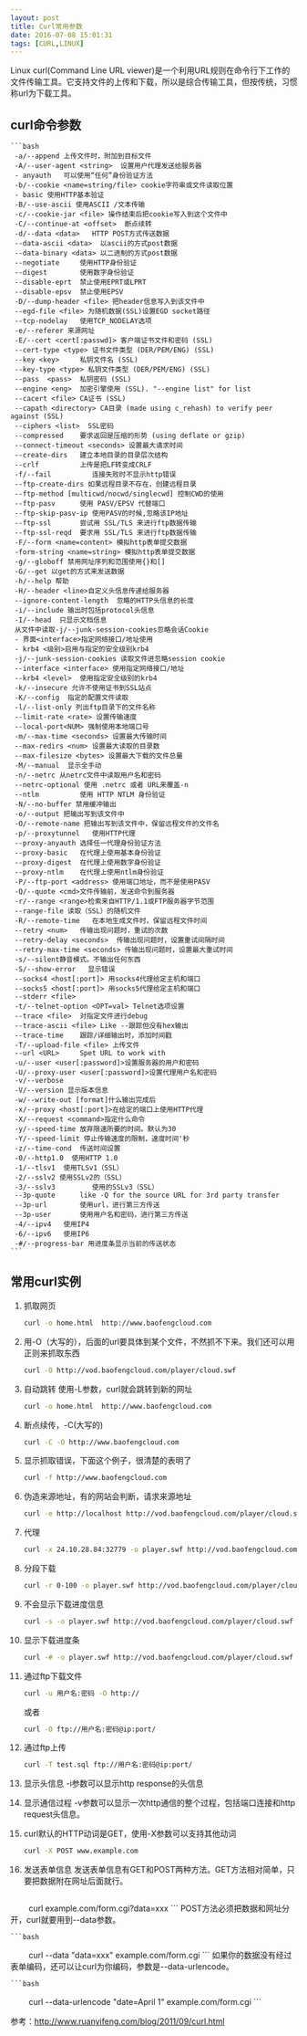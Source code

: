 ```yaml
---
layout: post
title: Curl常用参数
date: 2016-07-08 15:01:31
tags: [CURL,LINUX]
---
```


Linux curl(Command Line URL viewer)是一个利用URL规则在命令行下工作的文件传输工具。它支持文件的上传和下载，所以是综合传输工具，但按传统，习惯称url为下载工具。

<!-- more -->

## curl命令参数

	```bash
	 -a/--append 上传文件时，附加到目标文件
	 -A/--user-agent <string>  设置用户代理发送给服务器
	 - anyauth   可以使用“任何”身份验证方法
	 -b/--cookie <name=string/file> cookie字符串或文件读取位置
	 - basic 使用HTTP基本验证
	 -B/--use-ascii 使用ASCII /文本传输
	 -c/--cookie-jar <file> 操作结束后把cookie写入到这个文件中
	 -C/--continue-at <offset>  断点续转
	 -d/--data <data>   HTTP POST方式传送数据
	 --data-ascii <data>  以ascii的方式post数据
	 --data-binary <data> 以二进制的方式post数据
	 --negotiate     使用HTTP身份验证
	 --digest        使用数字身份验证
	 --disable-eprt  禁止使用EPRT或LPRT
	 --disable-epsv  禁止使用EPSV
	 -D/--dump-header <file> 把header信息写入到该文件中
	 --egd-file <file> 为随机数据(SSL)设置EGD socket路径
	 --tcp-nodelay   使用TCP_NODELAY选项
	 -e/--referer 来源网址
	 -E/--cert <cert[:passwd]> 客户端证书文件和密码 (SSL)
	 --cert-type <type> 证书文件类型 (DER/PEM/ENG) (SSL)
	 --key <key>     私钥文件名 (SSL)
	 --key-type <type> 私钥文件类型 (DER/PEM/ENG) (SSL)
	 --pass  <pass>  私钥密码 (SSL)
	 --engine <eng>  加密引擎使用 (SSL). "--engine list" for list
	 --cacert <file> CA证书 (SSL)
	 --capath <directory> CA目录 (made using c_rehash) to verify peer against (SSL)
	 --ciphers <list>  SSL密码
	 --compressed    要求返回是压缩的形势 (using deflate or gzip)
	 --connect-timeout <seconds> 设置最大请求时间
	 --create-dirs   建立本地目录的目录层次结构
	 --crlf          上传是把LF转变成CRLF
	 -f/--fail          连接失败时不显示http错误
	 --ftp-create-dirs 如果远程目录不存在，创建远程目录
	 --ftp-method [multicwd/nocwd/singlecwd] 控制CWD的使用
	 --ftp-pasv      使用 PASV/EPSV 代替端口
	 --ftp-skip-pasv-ip 使用PASV的时候,忽略该IP地址
	 --ftp-ssl       尝试用 SSL/TLS 来进行ftp数据传输
	 --ftp-ssl-reqd  要求用 SSL/TLS 来进行ftp数据传输
	 -F/--form <name=content> 模拟http表单提交数据
	 -form-string <name=string> 模拟http表单提交数据
	 -g/--globoff 禁用网址序列和范围使用{}和[]
	 -G/--get 以get的方式来发送数据
	 -h/--help 帮助
	 -H/--header <line>自定义头信息传递给服务器
	 --ignore-content-length  忽略的HTTP头信息的长度
	 -i/--include 输出时包括protocol头信息
	 -I/--head  只显示文档信息
	 从文件中读取-j/--junk-session-cookies忽略会话Cookie
	 - 界面<interface>指定网络接口/地址使用
	 - krb4 <级别>启用与指定的安全级别krb4
	 -j/--junk-session-cookies 读取文件进忽略session cookie
	 --interface <interface> 使用指定网络接口/地址
	 --krb4 <level>  使用指定安全级别的krb4
	 -k/--insecure 允许不使用证书到SSL站点
	 -K/--config  指定的配置文件读取
	 -l/--list-only 列出ftp目录下的文件名称
	 --limit-rate <rate> 设置传输速度
	 --local-port<NUM> 强制使用本地端口号
	 -m/--max-time <seconds> 设置最大传输时间
	 --max-redirs <num> 设置最大读取的目录数
	 --max-filesize <bytes> 设置最大下载的文件总量
	 -M/--manual  显示全手动
	 -n/--netrc 从netrc文件中读取用户名和密码
	 --netrc-optional 使用 .netrc 或者 URL来覆盖-n
	 --ntlm          使用 HTTP NTLM 身份验证
	 -N/--no-buffer 禁用缓冲输出
	 -o/--output 把输出写到该文件中
	 -O/--remote-name 把输出写到该文件中，保留远程文件的文件名
	 -p/--proxytunnel   使用HTTP代理
	 --proxy-anyauth 选择任一代理身份验证方法
	 --proxy-basic   在代理上使用基本身份验证
	 --proxy-digest  在代理上使用数字身份验证
	 --proxy-ntlm    在代理上使用ntlm身份验证
	 -P/--ftp-port <address> 使用端口地址，而不是使用PASV
	 -Q/--quote <cmd>文件传输前，发送命令到服务器
	 -r/--range <range>检索来自HTTP/1.1或FTP服务器字节范围
	 --range-file 读取（SSL）的随机文件
	 -R/--remote-time   在本地生成文件时，保留远程文件时间
	 --retry <num>   传输出现问题时，重试的次数
	 --retry-delay <seconds>  传输出现问题时，设置重试间隔时间
	 --retry-max-time <seconds> 传输出现问题时，设置最大重试时间
	 -s/--silent静音模式。不输出任何东西
	 -S/--show-error   显示错误
	 --socks4 <host[:port]> 用socks4代理给定主机和端口
	 --socks5 <host[:port]> 用socks5代理给定主机和端口
	 --stderr <file>
	 -t/--telnet-option <OPT=val> Telnet选项设置
	 --trace <file>  对指定文件进行debug
	 --trace-ascii <file> Like --跟踪但没有hex输出
	 --trace-time    跟踪/详细输出时，添加时间戳
	 -T/--upload-file <file> 上传文件
	 --url <URL>     Spet URL to work with
	 -u/--user <user[:password]>设置服务器的用户和密码
	 -U/--proxy-user <user[:password]>设置代理用户名和密码
	 -v/--verbose
	 -V/--version 显示版本信息
	 -w/--write-out [format]什么输出完成后
	 -x/--proxy <host[:port]>在给定的端口上使用HTTP代理
	 -X/--request <command>指定什么命令
	 -y/--speed-time 放弃限速所要的时间。默认为30
	 -Y/--speed-limit 停止传输速度的限制，速度时间'秒
	 -z/--time-cond  传送时间设置
	 -0/--http1.0  使用HTTP 1.0
	 -1/--tlsv1  使用TLSv1（SSL）
	 -2/--sslv2 使用SSLv2的（SSL）
	 -3/--sslv3         使用的SSLv3（SSL）
	 --3p-quote      like -Q for the source URL for 3rd party transfer
	 --3p-url        使用url，进行第三方传送
	 --3p-user       使用用户名和密码，进行第三方传送
	 -4/--ipv4   使用IP4
	 -6/--ipv6   使用IP6
	 -#/--progress-bar 用进度条显示当前的传送状态
	```

## 常用curl实例

1. 抓取网页

	```bash
	curl -o home.html  http://www.baofengcloud.com
	```

2. 用-O（大写的），后面的url要具体到某个文件，不然抓不下来。我们还可以用正则来抓取东西
	
	```bash
	curl -O http://vod.baofengcloud.com/player/cloud.swf
	```
3. 自动跳转
	使用-L参数，curl就会跳转到新的网址
	
	```bash
	curl -o home.html  http://www.baofengcloud.com
	```
4. 断点续传，-C(大写的)
	
	```bash
	curl -C -O http://www.baofengcloud.com
	```
5. 显示抓取错误，下面这个例子，很清楚的表明了
	
	```bash
	curl -f http://www.baofengcloud.com
	```
6. 伪造来源地址，有的网站会判断，请求来源地址
	
	```bash
	curl -e http://localhost http://vod.baofengcloud.com/player/cloud.swf
	```
7. 代理

	```bash
	curl -x 24.10.28.84:32779 -o player.swf http://vod.baofengcloud.com/player/cloud.swf
	```
8. 分段下载

	```bash
	curl -r 0-100 -o player.swf http://vod.baofengcloud.com/player/cloud.swf
	```
9. 不会显示下载进度信息

	```bash
	curl -s -o player.swf http://vod.baofengcloud.com/player/cloud.swf
	```
10. 显示下载进度条

	```bash
	curl -# -o player.swf http://vod.baofengcloud.com/player/cloud.swf
	```
11. 通过ftp下载文件

	```bash
	curl -u 用户名:密码 -O http://
	```

	或者

	```bash
	curl -O ftp://用户名:密码@ip:port/
	```
12. 通过ftp上传

	```bash
	curl -T test.sql ftp://用户名:密码@ip:port/
	```
13. 显示头信息
	-i参数可以显示http response的头信息
	
14. 显示通信过程
	-v参数可以显示一次http通信的整个过程，包括端口连接和http request头信息。

15. curl默认的HTTP动词是GET，使用-X参数可以支持其他动词

	```bash	
	curl -X POST www.example.com
	```
16. 发送表单信息
	发送表单信息有GET和POST两种方法。GET方法相对简单，只要把数据附在网址后面就行。

	```bash
　　	curl example.com/form.cgi?data=xxx
	```
	POST方法必须把数据和网址分开，curl就要用到--data参数。

	```bash
　　	curl --data "data=xxx" example.com/form.cgi
	```
	如果你的数据没有经过表单编码，还可以让curl为你编码，参数是--data-urlencode。

	```bash
　　	curl --data-urlencode "date=April 1" example.com/form.cgi
	```

参考：http://www.ruanyifeng.com/blog/2011/09/curl.html
